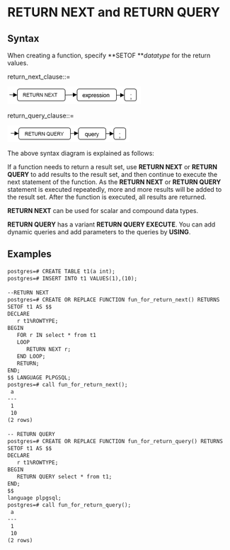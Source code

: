 # RETURN NEXT and RETURN QUERY<a name="EN-US_TOPIC_0245374622"></a>

## Syntax<a name="en-us_topic_0237122232_section66906369117"></a>

When creating a function, specify  **SETOF **_datatype_  for the return values.

return\_next\_clause::=

![](figures/en-us_image_0253403489.png)

return\_query\_clause::=

![](figures/en-us_image_0253403490.png)

The above syntax diagram is explained as follows:

If a function needs to return a result set, use  **RETURN NEXT**  or  **RETURN QUERY**  to add results to the result set, and then continue to execute the next statement of the function. As the  **RETURN NEXT**  or  **RETURN QUERY**  statement is executed repeatedly, more and more results will be added to the result set. After the function is executed, all results are returned.

**RETURN NEXT**  can be used for scalar and compound data types.

**RETURN QUERY**  has a variant  **RETURN QUERY EXECUTE**. You can add dynamic queries and add parameters to the queries by  **USING**.

## Examples<a name="en-us_topic_0237122232_section663313751118"></a>

```
postgres=# CREATE TABLE t1(a int);
postgres=# INSERT INTO t1 VALUES(1),(10);

--RETURN NEXT
postgres=# CREATE OR REPLACE FUNCTION fun_for_return_next() RETURNS SETOF t1 AS $$
DECLARE
   r t1%ROWTYPE;
BEGIN
   FOR r IN select * from t1
   LOOP
      RETURN NEXT r;
   END LOOP;
   RETURN;
END;
$$ LANGUAGE PLPGSQL;
postgres=# call fun_for_return_next();
 a
---
 1
 10
(2 rows)

-- RETURN QUERY
postgres=# CREATE OR REPLACE FUNCTION fun_for_return_query() RETURNS SETOF t1 AS $$
DECLARE
   r t1%ROWTYPE;
BEGIN
   RETURN QUERY select * from t1;
END;
$$
language plpgsql;
postgres=# call fun_for_return_query();
 a
---
 1
 10
(2 rows)
```

